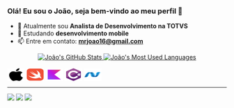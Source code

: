 ### Olá! Eu sou o João, seja bem-vindo ao meu perfil 👋

- 🔭 Atualmente sou **Analista de Desenvolvimento na TOTVS**  
- 🎯 Estudando **desenvolvimento mobile**  
- 📫 Entre em contato: **mrjoao16@gmail.com**  

<div align="center">
  <a href="https://github.com/joaopbueno">
    <img height="180em" src="https://github-readme-stats.vercel.app/api?username=joaopbueno&show_icons=true&theme=dark&include_all_commits=true&count_private=true" alt="João's GitHub Stats"/>
    <img height="180em" src="https://github-readme-stats.vercel.app/api/top-langs/?username=joaopbueno&layout=compact&langs_count=7&theme=dark" alt="João's Most Used Languages"/>
  </a>
</div>

<div style="display: inline_block"><br>
  <img align="center" alt="João-iOS" height="30" width="40" src="https://github.com/devicons/devicon/blob/master/icons/apple/apple-original.svg">
  <img align="center" alt="João-Swift" height="30" width="40" src="https://github.com/devicons/devicon/blob/master/icons/swift/swift-original.svg">
  <img align="center" alt="João-Kotlin" height="30" width="40" src="https://github.com/devicons/devicon/blob/master/icons/kotlin/kotlin-original.svg">
  <img align="center" alt="João-CSharp" height="30" width="40" src="https://github.com/devicons/devicon/blob/master/icons/csharp/csharp-original.svg">
  <img align="center" alt="João-ASPNET" height="30" width="40" src="https://github.com/devicons/devicon/blob/master/icons/dot-net/dot-net-original.svg">
</div>
  
---

<div>  
  <a href="https://instagram.com/joaop.bueno" target="_blank"><img src="https://img.shields.io/badge/-Instagram-%23E4405F?style=for-the-badge&logo=instagram&logoColor=white" target="_blank"></a> 	
  <a href = "mailto:mrjoao16@gmail.com"><img src="https://img.shields.io/badge/-Gmail-%23333?style=for-the-badge&logo=gmail&logoColor=white" target="_blank"></a>
  <a href="https://www.linkedin.com/in/joao-paulo-bueno-1b33ab1a6/" target="_blank"><img src="https://img.shields.io/badge/-LinkedIn-%230077B5?style=for-the-badge&logo=linkedin&logoColor=white" target="_blank"></a> 
</div>

